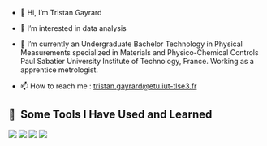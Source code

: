 - 👋 Hi, I’m Tristan Gayrard
  
- 👀 I’m interested in data analysis
  
- 🌱 I’m currently an Undergraduate Bachelor Technology
      in Physical Measurements specialized in Materials and
      Physico-Chemical Controls
      Paul Sabatier University Institute of Technology, France.
      Working as a apprentice metrologist.

- 📫 How to reach me : tristan.gayrard@etu.iut-tlse3.fr
  
<h2> 🚀 &nbsp;Some Tools I Have Used and Learned</h2>
<p align="left">
<img src="https://cdn.jsdelivr.net/gh/devicons/devicon@latest/icons/arduino/arduino-original.svg" />
<img src="https://cdn.jsdelivr.net/gh/devicons/devicon@latest/icons/anaconda/anaconda-original.svg" />
<img src="https://cdn.jsdelivr.net/gh/devicons/devicon@latest/icons/python/python-original.svg" />
<img src="https://cdn.jsdelivr.net/gh/devicons/devicon@latest/icons/inkscape/inkscape-original.svg" />     
</p>
 
